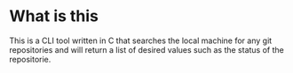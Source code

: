 # What is this

This is a CLI tool written in C that searches the local machine for any git repositories
and will return a list of desired values such as the status of the repositorie.
